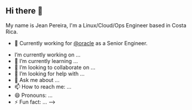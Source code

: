 ## Hi there 👋

My name is Jean Pereira, I'm a Linux/Cloud/Ops Engineer based in Costa Rica.

* 🔭 Currently working for [@oracle](https://github.com/oracle) as a Senior Engineer.

-  I’m currently working on ...
- 🌱 I’m currently learning ...
- 👯 I’m looking to collaborate on ...
- 🤔 I’m looking for help with ...
- 💬 Ask me about ...
- 📫 How to reach me: ...
- 😄 Pronouns: ...
- ⚡ Fun fact: ...
-->
